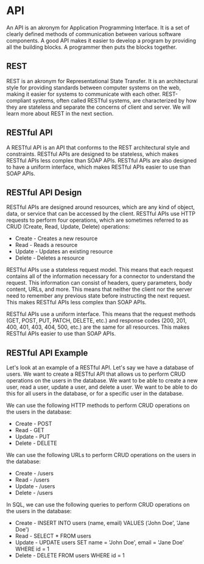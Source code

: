 # API

An API is an akronym for Application Programming Interface. It is a set of clearly defined methods of communication between various software components. A good API makes it easier to develop a program by providing all the building blocks. A programmer then puts the blocks together.

## REST

REST is an akronym for Representational State Transfer. It is an architectural style for providing standards between computer systems on the web, making it easier for systems to communicate with each other. REST-compliant systems, often called RESTful systems, are characterized by how they are stateless and separate the concerns of client and server. We will learn more about REST in the next section.

## RESTful API

A RESTful API is an API that conforms to the REST architectural style and constraints. RESTful APIs are designed to be stateless, which makes RESTful APIs less complex than SOAP APIs. RESTful APIs are also designed to have a uniform interface, which makes RESTful APIs easier to use than SOAP APIs.

## RESTful API Design

RESTful APIs are designed around resources, which are any kind of object, data, or service that can be accessed by the client. RESTful APIs use HTTP requests to perform four operations, which are sometimes referred to as CRUD (Create, Read, Update, Delete) operations:

- Create - Creates a new resource
- Read - Reads a resource
- Update - Updates an existing resource
- Delete - Deletes a resource

RESTful APIs use a stateless request model. This means that each request contains all of the information necessary for a connector to understand the request. This information can consist of headers, query parameters, body content, URLs, and more. This means that neither the client nor the server need to remember any previous state before instructing the next request. This makes RESTful APIs less complex than SOAP APIs.

RESTful APIs use a uniform interface. This means that the request methods (GET, POST, PUT, PATCH, DELETE, etc.) and response codes (200, 201, 400, 401, 403, 404, 500, etc.) are the same for all resources. This makes RESTful APIs easier to use than SOAP APIs.

## RESTful API Example

Let's look at an example of a RESTful API. Let's say we have a database of users. We want to create a RESTful API that allows us to perform CRUD operations on the users in the database. We want to be able to create a new user, read a user, update a user, and delete a user. We want to be able to do this for all users in the database, or for a specific user in the database.

We can use the following HTTP methods to perform CRUD operations on the users in the database:

- Create - POST
- Read - GET
- Update - PUT
- Delete - DELETE

We can use the following URLs to perform CRUD operations on the users in the database:

- Create - /users
- Read - /users
- Update - /users
- Delete - /users

In SQL, we can use the following queries to perform CRUD operations on the users in the database:

- Create - INSERT INTO users (name, email) VALUES ('John Doe', 'Jane Doe')
- Read - SELECT * FROM users
- Update - UPDATE users SET name = 'John Doe', email = 'Jane Doe' WHERE id = 1
- Delete - DELETE FROM users WHERE id = 1
